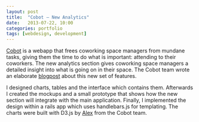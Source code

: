 ```yaml
---
layout: post
title:  "Cobot – New Analytics"
date:   2013-07-22, 10:00
categories: portfolio
tags: [webdesign, development]
---
```


[Cobot](http://cobot.me) is a webapp that frees coworking space managers from mundane tasks, giving them the time to do what is important: attending to their coworkers. The new analytics section gives coworking space managers a detailed insight into what is going on in their space. The Cobot team wrote an elaborate [blogpost](http://blog.cobot.me/post/55591004529/whats-the-trend-friend) about this new set of features.

I designed charts, tables and the interface which contains them. Afterwards I created the mockups and a small prototype that shows how the new section will integrate with the main application. Finally, I implemented the design within a rails app which uses handlebars.js for templating. The charts were built with D3.js by [Alex](https://twitter.com/langalex) from the Cobot team.
